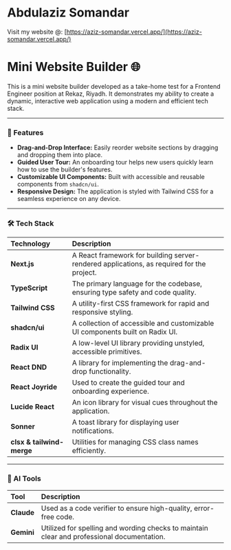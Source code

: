 # Abdulaziz Somandar
Visit my website @: [https://aziz-somandar.vercel.app/](https://aziz-somandar.vercel.app/)

# Mini Website Builder 🌐

This is a mini website builder developed as a take-home test for a Frontend Engineer position at Rekaz, Riyadh. It demonstrates my ability to create a dynamic, interactive web application using a modern and efficient tech stack.

---

### 🚀 Features

* **Drag-and-Drop Interface:** Easily reorder website sections by dragging and dropping them into place.
* **Guided User Tour:** An onboarding tour helps new users quickly learn how to use the builder's features.
* **Customizable UI Components:** Built with accessible and reusable components from `shadcn/ui`.
* **Responsive Design:** The application is styled with Tailwind CSS for a seamless experience on any device.

---

### 🛠️ Tech Stack

| Technology | Description |
| :--- | :--- |
| **Next.js** | A React framework for building server-rendered applications, as required for the project. |
| **TypeScript** | The primary language for the codebase, ensuring type safety and code quality. |
| **Tailwind CSS** | A utility-first CSS framework for rapid and responsive styling. |
| **shadcn/ui** | A collection of accessible and customizable UI components built on Radix UI. |
| **Radix UI** | A low-level UI library providing unstyled, accessible primitives. |
| **React DND** | A library for implementing the drag-and-drop functionality. |
| **React Joyride** | Used to create the guided tour and onboarding experience. |
| **Lucide React** | An icon library for visual cues throughout the application. |
| **Sonner** | A toast library for displaying user notifications. |
| **clsx & tailwind-merge** | Utilities for managing CSS class names efficiently. |

---

### 🤖 AI Tools

| Tool | Description |
| :--- | :--- |
| **Claude** | Used as a code verifier to ensure high-quality, error-free code. |
| **Gemini** | Utilized for spelling and wording checks to maintain clear and professional documentation. |